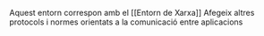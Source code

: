 Aquest entorn correspon amb el [[Entorn de Xarxa]] Afegeix altres protocols i normes orientats a la comunicació entre aplicacions